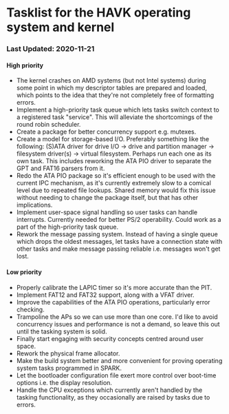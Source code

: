 # Tasklist for the HAVK operating system and kernel
### Last Updated: 2020-11-21
#### High priority
- The kernel crashes on AMD systems (but not Intel systems) during
  some point in which my descriptor tables are prepared and loaded, which
  points to the idea that they're not completely free of formatting errors.
- Implement a high-priority task queue which lets tasks switch context to a
  registered task "service". This will alleviate the shortcomings of the
  round robin scheduler.
- Create a package for better concurrency support e.g. mutexes.
- Create a model for storage-based I/O. Preferably something like the
  following: (S)ATA driver for drive I/O -> drive and partition manager ->
  filesystem driver(s) -> virtual filesystem. Perhaps run each one as its
  own task. This includes reworking the ATA PIO driver to separate the GPT
  and FAT16 parsers from it.
- Redo the ATA PIO package so it's efficient enough to be used with the
  current IPC mechanism, as it's currently extremely slow to a comical level
  due to repeated file lookups. Shared memory would fix this issue without
  needing to change the package itself, but that has other implications.
- Implement user-space signal handling so user tasks can handle interrupts.
  Currently needed for better PS/2 operability. Could work as a part of the
  high-priority task queue.
- Rework the message passing system. Instead of having a single queue which
  drops the oldest messages, let tasks have a connection state with other tasks
  and make message passing reliable i.e. messages won't get lost.

#### Low priority
- Properly calibrate the LAPIC timer so it's more accurate than the PIT.
- Implement FAT12 and FAT32 support, along with a VFAT driver.
- Improve the capabilities of the ATA PIO operations, particularly error
  checking.
- Trampoline the APs so we can use more than one core. I'd like to avoid
  concurrency issues and performance is not a demand, so leave this out until
  the tasking system is solid.
- Finally start engaging with security concepts centred around user space.
- Rework the physical frame allocator.
- Make the build system better and more convenient for proving operating
  system tasks programmed in SPARK.
- Let the bootloader configuration file exert more control over boot-time
  options i.e. the display resolution.
- Handle the CPU exceptions which currently aren't handled by the tasking
  functionality, as they occasionally are raised by tasks due to errors.
